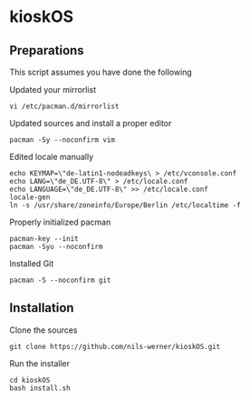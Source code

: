 kioskOS
=======

Preparations
------------

This script assumes you have done the following

Updated your mirrorlist

    vi /etc/pacman.d/mirrorlist

Updated sources and install a proper editor

    pacman -Sy --noconfirm vim

Edited locale manually

    echo KEYMAP=\"de-latin1-nodeadkeys\ > /etc/vconsole.conf
    echo LANG=\"de_DE.UTF-8\" > /etc/locale.conf
    echo LANGUAGE=\"de_DE.UTF-8\" >> /etc/locale.conf
    locale-gen
    ln -s /usr/share/zoneinfo/Europe/Berlin /etc/localtime -f

Properly initialized pacman

    pacman-key --init
    pacman -Syu --noconfirm

Installed Git

    pacman -S --noconfirm git

Installation
------------

Clone the sources

    git clone https://github.com/nils-werner/kioskOS.git

Run the installer

    cd kioskOS
    bash install.sh
